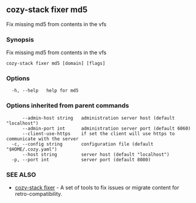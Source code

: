 ## cozy-stack fixer md5

Fix missing md5 from contents in the vfs

### Synopsis

Fix missing md5 from contents in the vfs

```
cozy-stack fixer md5 [domain] [flags]
```

### Options

```
  -h, --help   help for md5
```

### Options inherited from parent commands

```
      --admin-host string   administration server host (default "localhost")
      --admin-port int      administration server port (default 6060)
      --client-use-https    if set the client will use https to communicate with the server
  -c, --config string       configuration file (default "$HOME/.cozy.yaml")
      --host string         server host (default "localhost")
  -p, --port int            server port (default 8080)
```

### SEE ALSO

* [cozy-stack fixer](cozy-stack_fixer.md)	 - A set of tools to fix issues or migrate content for retro-compatibility.

